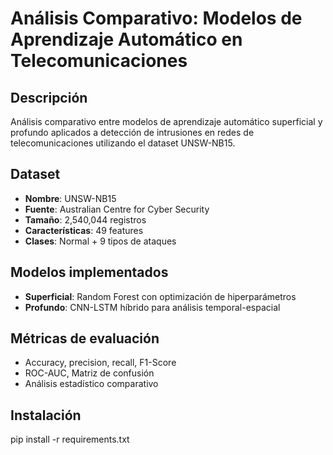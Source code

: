 # Análisis Comparativo: Modelos de Aprendizaje Automático en Telecomunicaciones

## Descripción
Análisis comparativo entre modelos de aprendizaje automático superficial y profundo aplicados a detección de intrusiones en redes de telecomunicaciones utilizando el dataset UNSW-NB15.

## Dataset
- **Nombre**: UNSW-NB15
- **Fuente**: Australian Centre for Cyber Security
- **Tamaño**: 2,540,044 registros
- **Características**: 49 features
- **Clases**: Normal + 9 tipos de ataques

## Modelos implementados
- **Superficial**: Random Forest con optimización de hiperparámetros
- **Profundo**: CNN-LSTM híbrido para análisis temporal-espacial

## Métricas de evaluación
- Accuracy, precision, recall, F1-Score
- ROC-AUC, Matriz de confusión
- Análisis estadístico comparativo

## Instalación
pip install -r requirements.txt
